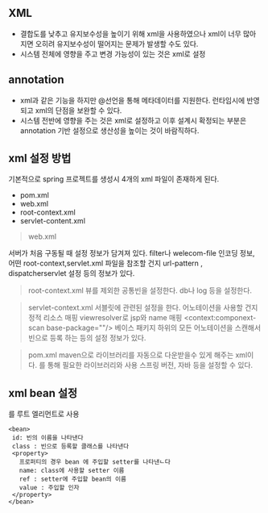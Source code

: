 XML
--------------------------
+ 결합도를 낮추고 유지보수성을 높이기 위해 xml을 사용하였으나 xml이 너무 많아지면 오히려 유지보수성이 떨어지는
문제가 발생할 수도 있다.
+ 시스템 전체에 영향을 주고 변경 가능성이 있는 것은 xml로 설정

annotation
-------------------------------
+ xml과 같은 기능을 하지만 @선언을 통해 메타데이터를 지원한다. 런타임시에 반영되고
xml의 단점을 보완할 수 있다.
+ 시스템 전반에 영향을 주는 것은 xml로 설정하고 이후 설계시 확정되는 부분은 annotation 기반 설정으로 생산성을
높이는 것이 바람직하다.


xml 설정 방법
--------------------------------------------
기본적으로 spring 프로젝트를 생성시 4개의 xml 파일이 존재하게 된다.
 + pom.xml
 + web.xml
 + root-context.xml
 + servlet-content.xml
 
 > web.xml
 
 서버가 처음 구동될 때 설정 정보가 담겨져 있다. filter나 welecom-file 인코딩 정보, 어떤 root-context,servlet.xml
 파일을 참조할 건지 url-pattern , dispatcherservlet 설정 등의 정보가 있다.
 
 >root-context.xml
 뷰를 제외한 공통빈을 설정한다. db나 log 등을 설정한다.
 
 >servlet-context.xml
 서블릿에 관련된 설정을 한다. <annotation-driven/> 어노테이션을 사용할 건지
 정적 리소스 매핑 <resource mapping="/resources/**/" location="/resources/">
 viewresolver로 jsp와 name 매핑
 <context:componext-scan base-package=""/> 베이스 패키지 하위의 모든 어노테이션을 스캔해서 빈으로 등록
 하는 등의 설정 정보가 있다.
 
 >pom.xml
 maven으로 라이브러리를 자동으로 다운받을수 있게 해주는 xml이다. <dependency></dependency>를 통해 필요한 라이브러리와 
 사용 스프링 버전, 자바 등을 설정할 수 있다.
 
 xml bean 설정
 ---------------------------------
 <beans>를 루트 엘리먼트로 사용
 
 ~~~
 <bean>
  id: 빈의 이름을 나타낸다
  class : 빈으로 등록할 클래스를 나타낸다
  <property>
    프로퍼티의 경우 bean 에 주입할 setter를 나타낸ㄴ다
    name: class에 사용할 setter 이름
    ref : setter에 주입할 bean의 이름
    value : 주입할 인자
  </property>
 </bean>
 ~~~
 
